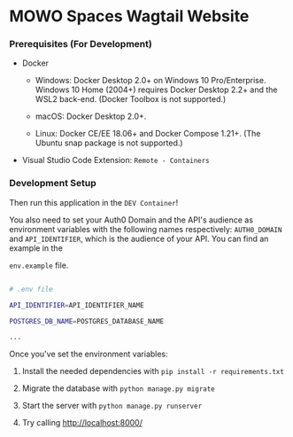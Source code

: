 
# MOWO Spaces Wagtail Website


### Prerequisites (For Development)

* Docker

	* Windows: Docker Desktop 2.0+ on Windows 10 Pro/Enterprise. Windows 10 Home (2004+) requires Docker Desktop 2.2+ and the WSL2 back-end. (Docker Toolbox is not supported.)

	* macOS: Docker Desktop 2.0+.

	* Linux: Docker CE/EE 18.06+ and Docker Compose 1.21+. (The Ubuntu snap package is not supported.)

* Visual Studio Code Extension: `Remote - Containers`

### Development Setup

Then run this application in the `DEV Container`!

You also need to set your Auth0 Domain and the API's audience as environment variables with the following names respectively: `AUTH0_DOMAIN` and `API_IDENTIFIER`, which is the audience of your API. You can find an example in the

`env.example` file.

 
```bash

# .env file

API_IDENTIFIER=API_IDENTIFIER_NAME

POSTGRES_DB_NAME=POSTGRES_DATABASE_NAME

...

```

Once you've set the environment variables:

  

1. Install the needed dependencies with `pip install -r requirements.txt`

2. Migrate the database with `python manage.py migrate`

3. Start the server with `python manage.py runserver`

4. Try calling [http://localhost:8000/](http://localhost:8000/)
